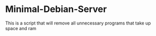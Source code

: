 # Minimal-Debian-Server
This is a script that will remove all unnecessary programs that take up space and ram

